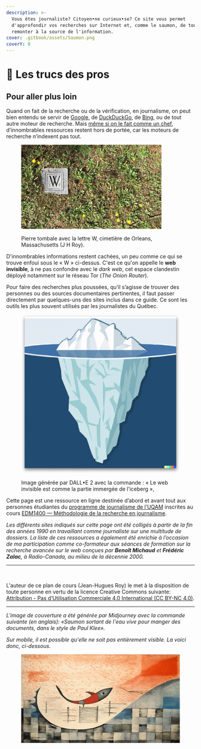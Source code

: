 ```yaml
---
description: >-
  Vous êtes journaliste? Citoyen•ne curieux•se? Ce site vous permet
  d'approfondir vos recherches sur Internet et, comme le saumon, de toujours
  remonter à la source de l'information.
cover: .gitbook/assets/Saumon.png
coverY: 0
---
```


# 🔎 Les trucs des pros

## **Pour aller plus loin**

Quand on fait de la recherche ou de la vérification, en journalisme, on peut bien entendu se servir de [Google](https://www.google.ca/), de [DuckDuckGo](https://duckduckgo.com), de [Bing](https://www.bing.com), ou de tout autre moteur de recherche. Mais [même si on le fait comme un chef](http://bit.ly/googchef), d’innombrables ressources restent hors de portée, car les moteurs de recherche n’indexent pas tout.

<figure><img src=".gitbook/assets/w-cimetiere-orleans.jpg" alt="" width="375"><figcaption><p>Pierre tombale avec la lettre W, cimetière de Orleans, Massachusetts (J H Roy).</p></figcaption></figure>

D'innombrables informations restent cachées, un peu comme ce qui se trouve enfoui sous le « W » ci-dessus. C'est ce qu'on appelle le **web invisible**, à ne pas confondre avec le _dark web_, cet espace clandestin déployé notamment sur le réseau Tor (_The Onion Router_).

Pour faire des recherches plus poussées, qu’il s’agisse de trouver des personnes ou des sources documentaires pertinentes, il faut passer directement par quelques-uns des sites inclus dans ce guide. Ce sont les outils les plus souvent utilisés par les journalistes du Québec.

<figure><img src=".gitbook/assets/webinvisible.jpg" alt="" width="563"><figcaption><p>Image générée par DALL•E 2 avec la commande : « Le web invisible est comme la partie immergée de l’iceberg »,</p></figcaption></figure>

Cette page est une ressource en ligne destinée d’abord et avant tout aux personnes étudiantes du [programme de journalisme de l’UQAM](https://journalisme.uqam.ca/) inscrites au cours [EDM1400 — Méthodologie de la recherche en journalisme](https://etudier.uqam.ca/cours?sigle=EDM1400).

_Les différents sites indiqués sur cette page ont été colligés à partir de la fin des années 1990 en travaillant comme journaliste sur une multitude de dossiers. La liste de ces ressources a également été enrichie à l’occasion de ma participation comme co-formateur aux séances de formation sur la recherche avancée sur le web conçues par **Benoît Michaud** et **Frédéric Zalac**, à Radio-Canada, au milieu de la décennie 2000._

***

<figure><img src="https://i.creativecommons.org/l/by-nc/4.0/88x31.png" alt=""><figcaption></figcaption></figure>

L'auteur de ce plan de cours (Jean-Hugues Roy) le met à la disposition de toute personne en vertu de la licence Creative Commons suivante: [Attribution - Pas d’Utilisation Commerciale 4.0 International (CC BY-NC 4.0)](https://creativecommons.org/licenses/by-nc/4.0/deed.fr).

***

_L'image de couverture a été générée par Midjourney avec la commande suivante (en anglais): «Saumon sortant de l'eau vive pour manger des documents, dans le style de Paul Klee»._

_Sur mobile, il est possible qu'elle ne soit pas entièrement visible. La voici donc, ci-dessous._

<figure><img src=".gitbook/assets/Saumon.png" alt=""><figcaption></figcaption></figure>
